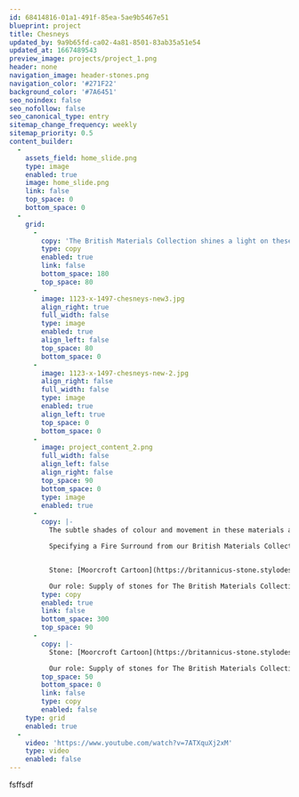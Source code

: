 ```yaml
---
id: 68414816-01a1-491f-85ea-5ae9b5467e51
blueprint: project
title: Chesneys
updated_by: 9a9b65fd-ca02-4a81-8501-83ab35a51e54
updated_at: 1667489543
preview_image: projects/project_1.png
header: none
navigation_image: header-stones.png
navigation_color: '#271F22'
background_color: '#7A6451'
seo_noindex: false
seo_nofollow: false
seo_canonical_type: entry
sitemap_change_frequency: weekly
sitemap_priority: 0.5
content_builder:
  -
    assets_field: home_slide.png
    type: image
    enabled: true
    image: home_slide.png
    link: false
    top_space: 0
    bottom_space: 0
  -
    grid:
      -
        copy: 'The British Materials Collection shines a light on these beautiful native materials, revealing them in a range of stunning fire surrounds hand crafted by British masons, using materials quarried in Wales, England and Scotland, in locations that stretch from The West Country of England to the Northwest of Scotland.'
        type: copy
        enabled: true
        link: false
        bottom_space: 180
        top_space: 80
      -
        image: 1123-x-1497-chesneys-new3.jpg
        align_right: true
        full_width: false
        type: image
        enabled: true
        align_left: false
        top_space: 80
        bottom_space: 0
      -
        image: 1123-x-1497-chesneys-new-2.jpg
        align_right: false
        full_width: false
        type: image
        enabled: true
        align_left: true
        top_space: 0
        bottom_space: 0
      -
        image: project_content_2.png
        full_width: false
        align_left: false
        align_right: false
        top_space: 90
        bottom_space: 0
        type: image
        enabled: true
      -
        copy: |-
          The subtle shades of colour and movement in these materials are both unique and beautiful, ranging from the monochromatic contemporary hues of Frosterley stone to the vibrant semi-precious amethyst tones of Ball Eye Blue marble.

          Specifying a Fire Surround from our British Materials Collection is an opportunity to introduce a unique element to the interior design of a room and enjoy a timeless reminder of the archaeological history of our national landscape, whilst fostering homegrown artisanal masonry skills and our domestic quarrying industry.


          Stone: [Moorcroft Cartoon](https://britannicus-stone.stylodesign.co.uk/stones/moorcroft-cartoon) & [Ball Eye Blue](https://britannicus-stone.stylodesign.co.uk/stones/ball-eye-blue)

          Our role: Supply of stones for The British Materials Collection
        type: copy
        enabled: true
        link: false
        bottom_space: 300
        top_space: 90
      -
        copy: |-
          Stone: [Moorcroft Cartoon](https://britannicus-stone.stylodesign.co.uk/stones/moorcroft-cartoon) & [Ball Eye Blue](https://britannicus-stone.stylodesign.co.uk/stones/ball-eye-blue)

          Our role: Supply of stones for The British Materials Collection
        top_space: 50
        bottom_space: 0
        link: false
        type: copy
        enabled: false
    type: grid
    enabled: true
  -
    video: 'https://www.youtube.com/watch?v=7ATXquXj2xM'
    type: video
    enabled: false
---
```

fsffsdf
